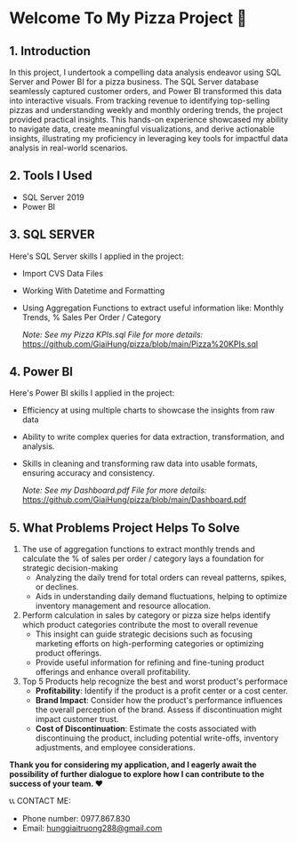 # Welcome To My Pizza Project 🤗

## 1. Introduction

In this project, I undertook a compelling data analysis endeavor using SQL Server and Power BI for a pizza business. The SQL Server database seamlessly captured customer orders, and Power BI transformed this data into interactive visuals. From tracking revenue to identifying top-selling pizzas and understanding weekly and monthly ordering trends, the project provided practical insights. This hands-on experience showcased my ability to navigate data, create meaningful visualizations, and derive actionable insights, illustrating my proficiency in leveraging key tools for impactful data analysis in real-world scenarios.

## 2. Tools I Used

- SQL Server 2019
- Power BI

## 3. SQL SERVER

Here's SQL Server skills I applied in the project:

- Import CVS Data Files
- Working With Datetime and Formatting
- Using Aggregation Functions to extract useful information like: Monthly Trends, % Sales Per Order / Category

  _Note: See my Pizza KPIs.sql File for more details:_
  <https://github.com/GiaiHung/pizza/blob/main/Pizza%20KPIs.sql>

## 4. Power BI

Here's Power BI skills I applied in the project:

- Efficiency at using multiple charts to showcase the insights from raw data
- Ability to write complex queries for data extraction, transformation, and analysis.
- Skills in cleaning and transforming raw data into usable formats, ensuring accuracy and consistency.

  _Note: See my Dashboard.pdf File for more details:_
  <https://github.com/GiaiHung/pizza/blob/main/Dashboard.pdf>

## 5. What Problems Project Helps To Solve

1. The use of aggregation functions to extract monthly trends and calculate the % of sales per order / category lays a foundation for strategic decision-making
   - Analyzing the daily trend for total orders can reveal patterns, spikes, or declines.
   - Aids in understanding daily demand fluctuations, helping to optimize inventory management and resource allocation.
2. Perform calculation in sales by category or pizza size helps identify which product categories contribute the most to overall revenue
   - This insight can guide strategic decisions such as focusing marketing efforts on high-performing categories or optimizing product offerings.
   - Provide useful information for refining and fine-tuning product offerings and enhance overall profitability.
3. Top 5 Products help recognize the best and worst product's performace
   - **Profitability**: Identify if the product is a profit center or a cost center.
   - **Brand Impact**: Consider how the product's performance influences the overall perception of the brand. Assess if discontinuation might impact customer trust.
   - **Cost of Discontinuation**: Estimate the costs associated with discontinuing the product, including potential write-offs, inventory adjustments, and employee considerations.

**Thank you for considering my application, and I eagerly await the possibility of further dialogue to explore how I can contribute to the success of your team. ❤**

📞📞 CONTACT ME:

- Phone number: 0977.867.830
- Email: hunggiaitruong288@gmail.com
